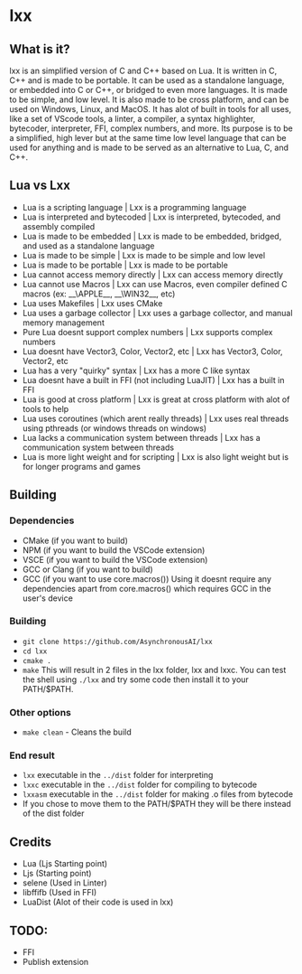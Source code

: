 # lxx
## What is it?
lxx is an simplified version of C and C++ based on Lua. It is written in C, C++ and is made to be portable. It can be used as a standalone language, or embedded into C or C++, or 
bridged to even more languages. It is made to be simple, and low level. It is also made to be cross platform, and can be used on Windows, Linux, and MacOS. It has alot of 
built in tools for all uses, like a set of VScode tools, a linter, a compiler, a syntax highlighter, bytecoder, interpreter, FFI, complex numbers, and more. Its purpose is to
be a simplified, high lever but at the same time low level language that can be used for anything and is made to be served as an alternative to Lua, C, and C++.

## Lua vs Lxx
- Lua is a scripting language                           | Lxx is a programming language
- Lua is interpreted and bytecoded                      | Lxx is interpreted, bytecoded, and assembly compiled
- Lua is made to be embedded                            | Lxx is made to be embedded, bridged, and used as a standalone language
- Lua is made to be simple                              | Lxx is made to be simple and low level
- Lua is made to be portable                            | Lxx is made to be portable
- Lua cannot access memory directly                     | Lxx can access memory directly
- Lua cannot use Macros                                 | Lxx can use Macros, even compiler defined C macros (ex: _\_\APPLE\_\_, _\_\WIN32\_\_, etc)
- Lua uses Makefiles                                    | Lxx uses CMake
- Lua uses a garbage collector                          | Lxx uses a garbage collector, and manual memory management
- Pure Lua doesnt support complex numbers               | Lxx supports complex numbers
- Lua doesnt have Vector3, Color, Vector2, etc          | Lxx has Vector3, Color, Vector2, etc
- Lua has a very "quirky" syntax                        | Lxx has a more C like syntax
- Lua doesnt have a built in FFI (not including LuaJIT) | Lxx has a built in FFI
- Lua is good at cross platform                         | Lxx is great at cross platform with alot of tools to help
- Lua uses coroutines (which arent really threads)      | Lxx uses real threads using pthreads (or windows threads on windows)
- Lua lacks a communication system between threads      | Lxx has a communication system between threads
- Lua is more light weight and for scripting            | Lxx is also light weight but is for longer programs and games
## Building
### Dependencies
- CMake (if you want to build)
- NPM (if you want to build the VSCode extension)
- VSCE (if you want to build the VSCode extension)
- GCC or Clang (if you want to build)
- GCC (if you want to use core.macros())
Using it doesnt require any dependencies apart from core.macros() which requires GCC in the user's device
### Building
- `git clone https://github.com/AsynchronousAI/lxx`
- `cd lxx`
- `cmake .`
- `make`
This will result in 2 files in the lxx folder, lxx and lxxc. You can test the shell using `./lxx` and try
some code then install it to your PATH/$PATH.
### Other options
- `make clean` - Cleans the build
### End result
- `lxx` executable in the `../dist` folder for interpreting
- `lxxc` executable in the `../dist` folder for compiling to bytecode
- `lxxasm` executable in the `../dist` folder for making .o files from bytecode
- If you chose to move them to the PATH/$PATH they will be there instead of the dist folder
## Credits
- Lua (Ljs Starting point)
- Ljs (Starting point)
- selene (Used in Linter)
- libffifb (Used in FFI)
- LuaDist (Alot of their code is used in lxx)
## TODO:
- FFI
- Publish extension